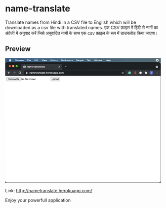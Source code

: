 # name-translate

Translate names from Hindi in a CSV file to English which will be downloaded as a csv file with translated names.
एक CSV फ़ाइल में हिंदी से नामों का अंग्रेज़ी में अनुवाद करें जिसे अनुवादित नामों के साथ एक csv फ़ाइल के रूप में डाउनलोड किया जाएगा।

## Preview

![gif](./demo-name.gif)

Link: http://nametranslate.herokuapp.com/

<blod>Enjoy your powerfull application</bold>
